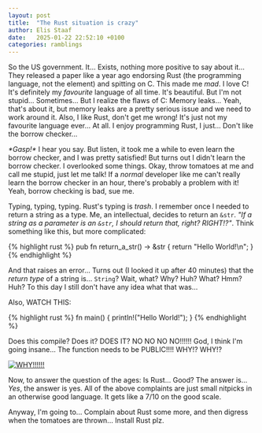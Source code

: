 ```yaml
---
layout: post
title:  "The Rust situation is crazy"
author: Elis Staaf
date:   2025-01-22 22:52:10 +0100
categories: ramblings
---
```


So the US government. It... Exists, nothing more positive to say about it...
They released a paper like a year ago endorsing Rust (the programming language,
not the element) and spitting on C. This made me *mad*. I love C! It's definitely
my *favourite* language of all time. It's beautiful. But I'm not stupid... Sometimes...
But I realize the flaws of C: Memory leaks... Yeah, that's about it, but memory
leaks are a pretty serious issue and we need to work around it. Also, I like Rust,
don't get me wrong! It's just not my favourite language ever... At all. I enjoy
programming Rust, I just... Don't like the borrow checker...

*\*Gasp!\** I hear you say. But listen, it took me a while to even learn the borrow
checker, and I was pretty satisfied! But turns out I didn't learn the borrow checker.
I overlooked some things. Okay, throw tomatoes at me and call me stupid, just let me
talk! If a *normal* developer like me can't really learn the borrow checker in an hour,
there's probably a problem with it! Yeah, borrow checking is bad, sue me.

Typing, typing, typing. Rust's typing is *trash*. I remember once I needed to return
a string as a type. Me, an intellectual, decides to return an ``&str``. *"If a string
as a parameter is an ``&str``, I should return that, right? RIGHT!?"*. Think something
like this, but more complicated:

{% highlight rust %}
pub fn return_a_str() -> &str {
    return "Hello World!\n";
}
{% endhighlight %}

And that raises an error... Turns out (I looked it up after 40 minutes) that the
*return type* of a string is... ``String``? Wait, what? Why? Huh? What? Hmm? Huh?
To this day I still don't have any idea what that was...

Also, WATCH THIS:

{% highlight rust %}
fn main() {
    println!("Hello World!");
}
{% endhighlight %}

Does this compile? Does it? DOES IT? NO NO NO NO!!!!!! God, I think I'm going
insane... The function needs to be PUBLIC!!!! WHY!? WHY!?

[![WHY!!!!!!](https://i.imgflip.com/2mpd5x.jpg)](https://i.imgflip.com/2mpd5x.jpg)

Now, to answer the question of the ages: Is Rust... Good? The answer is... *Yes*,
the answer is yes. All of the above complaints are just small nitpicks in an
otherwise good language. It gets like a 7/10 on the good scale.

Anyway, I'm going to... Complain about Rust some more, and then digress when the
tomatoes are thrown... Install Rust plz.
